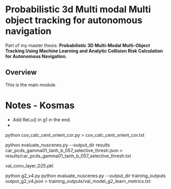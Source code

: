 # Probabilistic 3d Multi modal Multi object tracking for autonomous navigation
Part of my master thesis: **Probabilistic 3D Multi-Modal Multi-Object Tracking Using Machine Learning and Analytic Collision Risk Calculation for Autonomous Navigation.**
## Overview
This is the main module.

# Notes - Kosmas
- Add ReLu() in g1 in the end.
- 

python cov_calc_cent_orient_cor.py > cov_calc_cent_orient_cor.txt

python evaluate_nuscenes.py --output_dir results car_pcds_gamma01_tanh_b_057_selective_thresh.json > results/car_pcds_gamma01_tanh_b_057_selective_thresh.txt

val_conv_layer_025.pkl


python g2_v4.py
python evaluate_nuscenes.py --output_dir training_outputs output_g2_v4.json > training_outputs/val_model_g2_learn_metrics.txt
